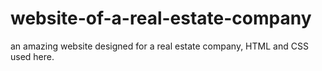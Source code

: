 # website-of-a-real-estate-company
 an amazing website designed for a real estate company,
HTML and CSS used here.
